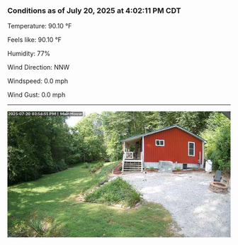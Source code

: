 ### Conditions as of July 20, 2025 at 4:02:11 PM CDT 

Temperature: 90.10 &deg;F

Feels like: 90.10 &deg;F

Humidity: 77%

Wind Direction: NNW

Windspeed: 0.0 mph

Wind Gust: 0.0 mph

---

<img src="./images/latest.jpeg"/>

